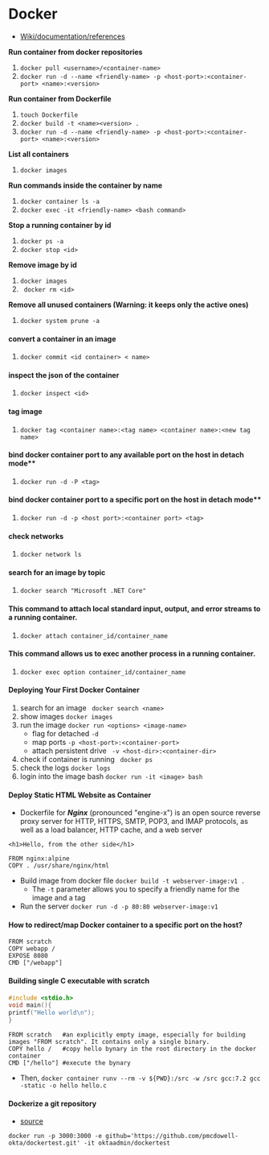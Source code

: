 # Docker

- [Wiki/documentation/references](https://github.com/SuperMarioOfficial/Docker_tutorials/wiki/Documentation)


**Run container from docker repositories**
1. `docker pull <username>/<container-name>`
2. `docker run -d --name <friendly-name> -p <host-port>:<container-port> <name>:<version>` 

**Run container from Dockerfile**
1. `touch Dockerfile`
2. `docker build -t <name><version> .`
3. `docker run -d --name <friendly-name> -p <host-port>:<container-port> <name>:<version>` 

**List all containers**
1.  `docker images`

**Run commands inside the container by name**
1. `docker container ls -a`
2. `docker exec -it <friendly-name> <bash command>`

**Stop a running container by id**
1. `docker ps -a`
2. `docker stop <id>`

**Remove image by id**
1. `docker images`
2. ` docker rm <id>`

**Remove all unused containers (Warning: it keeps only the active ones)**
1. `docker system prune -a`


#### convert a container in an image
1. `docker commit <id container> < name>`

#### inspect the json of the container
1. `docker inspect <id>`

#### tag image
1. `docker tag <container name>:<tag name> <container name>:<new tag name>`

#### bind docker container port to any available port on the host in detach mode**
1. `docker run -d -P <tag>`

#### bind docker container port to a specific port on the host in detach mode**
1. `docker run -d -p <host port>:<container port> <tag>`

#### check networks
1. `docker network ls`

#### search for an image by topic
1. `docker search "Microsoft .NET Core"`

#### This command to attach local standard input, output, and error streams to a running container.
1. `docker attach container_id/container_name`

#### This command allows us to exec another process in a running container.
1. `docker exec option container_id/container_name`

#### Deploying Your First Docker Container
1. search for an image ``` docker search <name>```
2. show images ```docker images```
3. run the image ```docker run <options> <image-name>```
    - flag for detached ```-d```  
    - map ports ```-p <host-port>:<container-port> ```
    - attach persistent drive ``` -v <host-dir>:<container-dir>```
5. check if container is running ``` docker ps```
6. check the logs ```docker logs```
7. login into the image bash ```docker run -it <image> bash```

#### Deploy Static HTML Website as Container
- Dockerfile for ***Nginx*** (pronounced "engine-x") is an open source reverse proxy server for HTTP, HTTPS, SMTP, POP3, and IMAP protocols, as well as a load balancer, HTTP cache, and a web server
```
<h1>Hello, from the other side</h1>
```
```
FROM nginx:alpine
COPY . /usr/share/nginx/html
```
- Build image from docker file ```docker build -t webserver-image:v1 .```
  - The ```-t``` parameter allows you to specify a friendly name for the image and a tag
- Run the server ```docker run -d -p 80:80 webserver-image:v1```

#### How to redirect/map Docker container to a specific port on the host? 
```
FROM scratch
COPY webapp /
EXPOSE 8080
CMD ["/webapp"]
```

#### Building single C executable with scratch 
```c
#include <stdio.h>
void main(){
printf("Hello world\n");
}
```
```
FROM scratch   #an explicitly empty image, especially for building images "FROM scratch". It contains only a single binary.
COPY hello /   #copy hello bynary in the root directory in the docker container
CMD ["/hello"] #execute the bynary 
```
- Then, ```docker container runv --rm -v ${PWD}:/src -w /src gcc:7.2 gcc -static -o hello hello.c```

#### Dockerize a git repository 
- [source](https://developer.okta.com/blog/2018/09/27/test-your-github-repositories-with-docker-in-five-minutes)
```
docker run -p 3000:3000 -e github='https://github.com/pmcdowell-okta/dockertest.git' -it oktaadmin/dockertest
```


